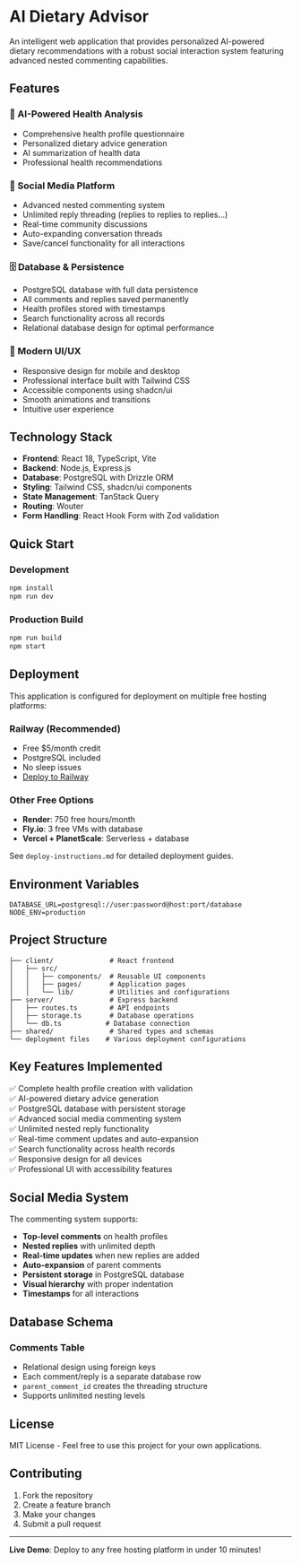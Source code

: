 # AI Dietary Advisor

An intelligent web application that provides personalized AI-powered dietary recommendations with a robust social interaction system featuring advanced nested commenting capabilities.

## Features

### 🤖 AI-Powered Health Analysis
- Comprehensive health profile questionnaire
- Personalized dietary advice generation
- AI summarization of health data
- Professional health recommendations

### 💬 Social Media Platform
- Advanced nested commenting system
- Unlimited reply threading (replies to replies to replies...)
- Real-time community discussions
- Auto-expanding conversation threads
- Save/cancel functionality for all interactions

### 🗄️ Database & Persistence
- PostgreSQL database with full data persistence
- All comments and replies saved permanently
- Health profiles stored with timestamps
- Search functionality across all records
- Relational database design for optimal performance

### 🎨 Modern UI/UX
- Responsive design for mobile and desktop
- Professional interface built with Tailwind CSS
- Accessible components using shadcn/ui
- Smooth animations and transitions
- Intuitive user experience

## Technology Stack

- **Frontend**: React 18, TypeScript, Vite
- **Backend**: Node.js, Express.js
- **Database**: PostgreSQL with Drizzle ORM
- **Styling**: Tailwind CSS, shadcn/ui components
- **State Management**: TanStack Query
- **Routing**: Wouter
- **Form Handling**: React Hook Form with Zod validation

## Quick Start

### Development
```bash
npm install
npm run dev
```

### Production Build
```bash
npm run build
npm start
```

## Deployment

This application is configured for deployment on multiple free hosting platforms:

### Railway (Recommended)
- Free $5/month credit
- PostgreSQL included
- No sleep issues
- [Deploy to Railway](https://railway.app)

### Other Free Options
- **Render**: 750 free hours/month
- **Fly.io**: 3 free VMs with database
- **Vercel + PlanetScale**: Serverless + database

See `deploy-instructions.md` for detailed deployment guides.

## Environment Variables

```
DATABASE_URL=postgresql://user:password@host:port/database
NODE_ENV=production
```

## Project Structure

```
├── client/              # React frontend
│   ├── src/
│   │   ├── components/  # Reusable UI components
│   │   ├── pages/       # Application pages
│   │   └── lib/         # Utilities and configurations
├── server/              # Express backend
│   ├── routes.ts        # API endpoints
│   ├── storage.ts       # Database operations
│   └── db.ts           # Database connection
├── shared/              # Shared types and schemas
└── deployment files    # Various deployment configurations
```

## Key Features Implemented

✅ Complete health profile creation with validation  
✅ AI-powered dietary advice generation  
✅ PostgreSQL database with persistent storage  
✅ Advanced social media commenting system  
✅ Unlimited nested reply functionality  
✅ Real-time comment updates and auto-expansion  
✅ Search functionality across health records  
✅ Responsive design for all devices  
✅ Professional UI with accessibility features  

## Social Media System

The commenting system supports:
- **Top-level comments** on health profiles
- **Nested replies** with unlimited depth
- **Real-time updates** when new replies are added
- **Auto-expansion** of parent comments
- **Persistent storage** in PostgreSQL database
- **Visual hierarchy** with proper indentation
- **Timestamps** for all interactions

## Database Schema

### Comments Table
- Relational design using foreign keys
- Each comment/reply is a separate database row
- `parent_comment_id` creates the threading structure
- Supports unlimited nesting levels

## License

MIT License - Feel free to use this project for your own applications.

## Contributing

1. Fork the repository
2. Create a feature branch
3. Make your changes
4. Submit a pull request

---

**Live Demo**: Deploy to any free hosting platform in under 10 minutes!